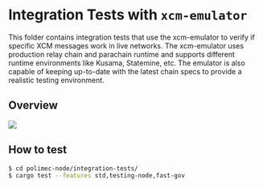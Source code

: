 # Integration Tests with `xcm-emulator`

This folder contains integration tests that use the xcm-emulator to verify if
specific XCM messages work in live networks. The xcm-emulator uses production
relay chain and parachain runtime and supports different runtime environments
like Kusama, Statemine, etc. The emulator is also capable of keeping up-to-date
with the latest chain specs to provide a realistic testing environment.

## Overview

![](https://i.imgur.com/8f0g8yG.jpg)

## How to test

```bash
$ cd polimec-node/integration-tests/
$ cargo test --features std,testing-node,fast-gov
```
